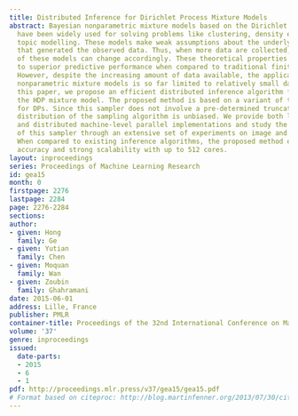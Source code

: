 ```yaml
---
title: Distributed Inference for Dirichlet Process Mixture Models
abstract: Bayesian nonparametric mixture models based on the Dirichlet process (DP)
  have been widely used for solving problems like clustering, density estimation and
  topic modelling. These models make weak assumptions about the underlying process
  that generated the observed data. Thus, when more data are collected, the complexity
  of these models can change accordingly. These theoretical properties often lead
  to superior predictive performance when compared to traditional finite mixture models.
  However, despite the increasing amount of data available, the application of Bayesian
  nonparametric mixture models is so far limited to relatively small data sets. In
  this paper, we propose an efficient distributed inference algorithm for the DP and
  the HDP mixture model. The proposed method is based on a variant of the slice sampler
  for DPs. Since this sampler does not involve a pre-determined truncation, the stationary
  distribution of the sampling algorithm is unbiased. We provide both local thread-level
  and distributed machine-level parallel implementations and study the performance
  of this sampler through an extensive set of experiments on image and text data.
  When compared to existing inference algorithms, the proposed method exhibits state-of-the-art
  accuracy and strong scalability with up to 512 cores.
layout: inproceedings
series: Proceedings of Machine Learning Research
id: gea15
month: 0
firstpage: 2276
lastpage: 2284
page: 2276-2284
sections: 
author:
- given: Hong
  family: Ge
- given: Yutian
  family: Chen
- given: Moquan
  family: Wan
- given: Zoubin
  family: Ghahramani
date: 2015-06-01
address: Lille, France
publisher: PMLR
container-title: Proceedings of the 32nd International Conference on Machine Learning
volume: '37'
genre: inproceedings
issued:
  date-parts:
  - 2015
  - 6
  - 1
pdf: http://proceedings.mlr.press/v37/gea15/gea15.pdf
# Format based on citeproc: http://blog.martinfenner.org/2013/07/30/citeproc-yaml-for-bibliographies/
---
```

